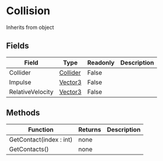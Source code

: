 # Collision
Inherits from object
## Fields
|Field|Type|Readonly|Description|
|---|---|---|---|
|Collider|[Collider](../Object/Collider.md)|False||
|Impulse|[Vector3](../Static/Vector3.md)|False||
|RelativeVelocity|[Vector3](../Static/Vector3.md)|False||
## Methods
|Function|Returns|Description|
|---|---|---|
|GetContact(index : int)|none||
|GetContacts()|none||
